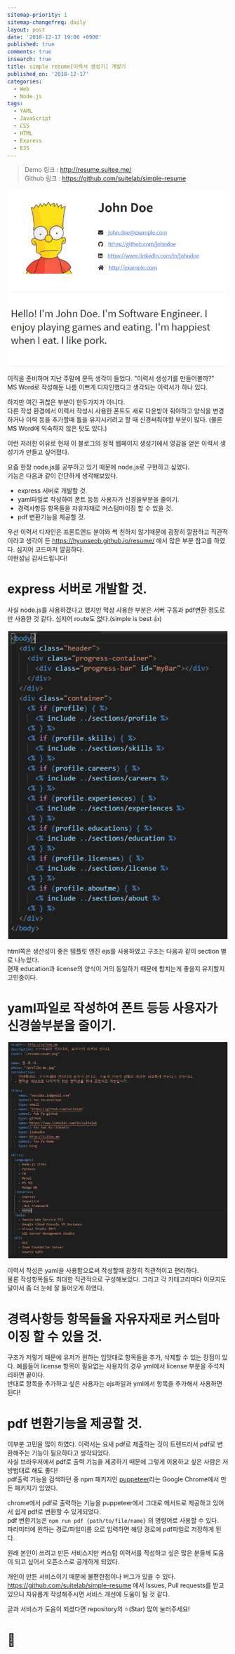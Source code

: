 ```yaml
---
sitemap-priority: 1
sitemap-changefreq: daily
layout: post
date: '2018-12-17 19:00 +0900'
published: true
comments: true
insearch: true
title: simple resume[이력서 생성기] 개발기
published_on: '2018-12-17'
categories:
  - Web
  - Node.js
tags:
  - YAML
  - JavaScript
  - CSS
  - HTML
  - Express
  - EJS
---
```

> Demo 링크 : <http://resume.suitee.me/>  
> Github 링크 : <https://github.com/suitelab/simple-resume>

<div align="middle">
    <img src="/images/20181217/resume.png" width="500px">
</div>

이직을 준비하며 지난 주말에 문득 생각이 들었다. "이력서 생성기를 만들어볼까?"  
MS Word로 작성해둔 나름 이쁘게 디자인했다고 생각되는 이력서가 하나 있다.  

하지만 여간 귀찮은 부분이 한두가지가 아니다.  
다른 작성 환경에서 이력서 작성시 사용한 폰트도 새로 다운받아 줘야하고 양식을 변경하거나 이력 등을 추가할때 틀을 유지시키려고 할 때 신경써줘야할 부분이 많다. (물론 MS Word에 익숙하지 않은 탓도 있다.)  

이런 저러한 이유로 현재 이 블로그의 정적 웹페이지 생성기에서 영감을 얻은 이력서 생성기가 만들고 싶어졌다.  

요즘 한창 node.js를 공부하고 있기 때문에 node.js로 구현하고 싶었다.  
기능은 다음과 같이 간단하게 생각해보았다.

- express 서버로 개발할 것.
- yaml파일로 작성하여 폰트 등등 사용자가 신경쓸부분을 줄이기.
- 경력사항등 항목들을 자유자재로 커스텀마이징 할 수 있을 것.
- pdf 변환기능을 제공할 것.

우선 이력서 디자인은 프론트엔드 분야와 썩 친하지 않기때문에 굉장히 깔끔하고 직관적이라고 생각이 든 https://hyunseob.github.io/resume/ 에서 많은 부분 참고를 하였다. 심지어 코드마저 깔끔하다.  
이현섭님 감사드립니다!

# express 서버로 개발할 것.

사실 node.js를 사용하겠다고 했지만 막상 사용한 부분은 서버 구동과 pdf변환 정도로만 사용한 것 같다. 심지어 route도 없다.(simple is best 👍)

<div align="middle">
    <img src="/images/20181217/resume1.png" width="500px">
</div>

html쪽은 생산성이 좋은 템플릿 엔진 ejs를 사용하였고 구조는 다음과 같이 section 별로 나누었다.  
현재 education과 license의 양식이 거의 동일하기 때문에 합치는게 좋을지 유지할지 고민중이다.  

# yaml파일로 작성하여 폰트 등등 사용자가 신경쓸부분을 줄이기.

<div align="middle">
    <img src="/images/20181217/resume2.png" width="500px">
</div>

이력서 작성은 yaml을 사용함으로써 작성할때 광장히 직관적이고 편리하다.  
물론 작성항목들도 최대한 직관적으로 구성해보았다. 그리고 각 카테고리마다 이모지도 달아서 좀 더 눈에 잘 들어오게 하였다.

# 경력사항등 항목들을 자유자재로 커스텀마이징 할 수 있을 것.

구조가 저렇기 때문에 유저가 원하는 입맛대로 항목들을 추가, 삭제할 수 있는 장점이 있다.  예를들어 license 항목이 필요없는 사용자의 경우 yml에서 license 부분을 주석처리하면 끝이다.  
반대로 항목을 추가하고 싶은 사용자는 ejs파일과 yml에서 항목을 추가해서 사용하면 된다!

# pdf 변환기능을 제공할 것.
이부분 고민을 많이 하였다. 이력서는 요새 pdf로 제출하는 것이 트렌드라서 pdf로 변환해주는 기능이 필요하다고 생각되었다.  
사실 브라우저에서 pdf로 출력 기능을 제공하기 때문에 그렇게 이용하고 싶은 사람은 저 방법대로 해도 좋다!  
pdf출력 기능을 검색하던 중 npm 패키지인 [puppeteer](https://github.com/GoogleChrome/puppeteer)라는 Google Chrome에서 만든 패키지가 있었다.  

chrome에서 pdf로 출력하는 기능을 puppeteer에서 그대로 메서드로 제공하고 있어서 쉽게 pdf로 변환할 수 있게되었다.  
pdf 변환기능은 `npm run pdf {path/to/file/name}` 의 명령어로 사용할 수 있다.  
파라미터에 원하는 경로/파일이름 으로 입력하면 해당 경로에 pdf파일로 저장하게 된다.  

원래 본인이 쓰려고 만든 서비스지만 커스텀 이력서를 작성하고 싶은 많은 분들께 도움이 되고 싶어서 오픈소스로 공개하게 되었다.  

개인이 만든 서비스이기 때문에 불편한점이나 버그가 있을 수 있다.
<https://github.com/suitelab/simple-resume> 에서 Issues, Pull requests를 받고 있으니 자유롭게 작성해주시면 서비스 개선에 도움이 될 것 같다.

글과 서비스가 도움이 되셨다면 repository의 ⭐(Star) 많이 눌러주세요!  

# 🛴
